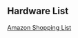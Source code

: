 ## Hardware List
[Amazon Shopping List]([https://www.amazon.com/hz/wishlist/dl/invite/0j54vRU?ref_=wl_share])
